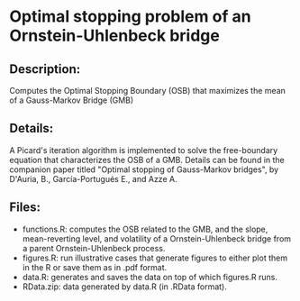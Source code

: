 # Optimal stopping problem of an Ornstein-Uhlenbeck bridge

## Description: 
Computes the Optimal Stopping Boundary (OSB) that maximizes the mean of a Gauss-Markov Bridge (GMB)

## Details:
A Picard's iteration algorithm is implemented to solve the free-boundary equation that characterizes the OSB of a GMB. Details can be found in the companion paper titled "Optimal stopping of Gauss-Markov bridges", by D'Auria, B., García-Portugués E., and Azze A.

## Files:
* functions.R: computes the OSB related to the GMB, and the slope, mean-reverting level, and volatility of a Ornstein-Uhlenbeck bridge from a parent Ornstein-Uhlenbeck process.
* figures.R: run illustrative cases that generate figures to either plot them in the R or save them as in .pdf format.
* data.R: generates and saves the data on top of which figures.R runs.
* RData.zip: data generated by data.R (in .RData format).

